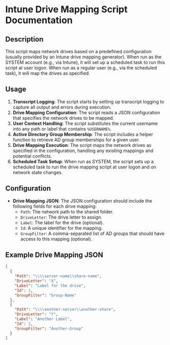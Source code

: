# Intune Drive Mapping Script Documentation

## Description
This script maps network drives based on a predefined configuration (usually provided by an Intune drive mapping generator). When run as the SYSTEM account (e.g., via Intune), it will set up a scheduled task to run this script at user logon. When run as a regular user (e.g., via the scheduled task), it will map the drives as specified.

## Usage

1. **Transcript Logging**: The script starts by setting up transcript logging to capture all output and errors during execution.
2. **Drive Mapping Configuration**: The script reads a JSON configuration that specifies the network drives to be mapped.
3. **User Context Handling**: The script substitutes the current username into any path or label that contains `%USERNAME%`.
4. **Active Directory Group Membership**: The script includes a helper function to retrieve AD group memberships for a given user.
5. **Drive Mapping Execution**: The script maps the network drives as specified in the configuration, handling any existing mappings and potential conflicts.
6. **Scheduled Task Setup**: When run as SYSTEM, the script sets up a scheduled task to run the drive mapping script at user logon and on network state changes.

## Configuration

- **Drive Mapping JSON**: The JSON configuration should include the following fields for each drive mapping:
  - `Path`: The network path to the shared folder.
  - `DriveLetter`: The drive letter to assign.
  - `Label`: The label for the drive (optional).
  - `Id`: A unique identifier for the mapping.
  - `GroupFilter`: A comma-separated list of AD groups that should have access to this mapping (optional).

## Example Drive Mapping JSON
```json
[
  {
    "Path": "\\\\server-name\\share-name",
    "DriveLetter": "X",
    "Label": "Label for the drive",
    "Id": 1,
    "GroupFilter": "Group-Name"
  },
  {
    "Path": "\\\\another-server\\another-share",
    "DriveLetter": "Y",
    "Label": "Another Label",
    "Id": 2,
    "GroupFilter": "Another-Group"
  }
]
